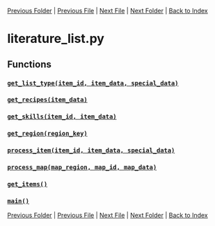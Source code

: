 [Previous Folder](../items/item_article.md) | [Previous File](item_list.md) | [Next File](recmedia_list.md) | [Next Folder](../objects/body_location.md) | [Back to Index](../../index.md)

# literature_list.py

## Functions

### [`get_list_type(item_id, item_data, special_data)`](https://github.com/Vaileasys/pz-wiki_parser/blob/main/scripts/lists/literature_list.py#L14)
### [`get_recipes(item_data)`](https://github.com/Vaileasys/pz-wiki_parser/blob/main/scripts/lists/literature_list.py#L68)
### [`get_skills(item_id, item_data)`](https://github.com/Vaileasys/pz-wiki_parser/blob/main/scripts/lists/literature_list.py#L89)
### [`get_region(region_key)`](https://github.com/Vaileasys/pz-wiki_parser/blob/main/scripts/lists/literature_list.py#L135)
### [`process_item(item_id, item_data, special_data)`](https://github.com/Vaileasys/pz-wiki_parser/blob/main/scripts/lists/literature_list.py#L159)
### [`process_map(map_region, map_id, map_data)`](https://github.com/Vaileasys/pz-wiki_parser/blob/main/scripts/lists/literature_list.py#L327)
### [`get_items()`](https://github.com/Vaileasys/pz-wiki_parser/blob/main/scripts/lists/literature_list.py#L341)
### [`main()`](https://github.com/Vaileasys/pz-wiki_parser/blob/main/scripts/lists/literature_list.py#L385)


[Previous Folder](../items/item_article.md) | [Previous File](item_list.md) | [Next File](recmedia_list.md) | [Next Folder](../objects/body_location.md) | [Back to Index](../../index.md)
